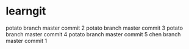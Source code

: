 # learngit
potato branch master commit 2
potato branch master commit 3
potato branch master commit 4
potato branch master commit 5
chen   branch master commit 1
